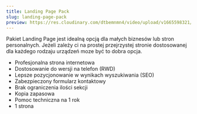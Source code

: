 ```yaml
---
title: Landing Page Pack
slug: landing-page-pack
preview: https://res.cloudinary.com/dtbemnmn4/video/upload/v1665598321/bmw_vtlgxg.webm
---
```


Pakiet Landing Page jest idealną opcją dla małych biznesów lub stron personalnych. Jeżeli zależy ci na prostej przejrzystej stronie dostosowanej dla każdego rodzaju urządzeń moze być to dobra opcja.

- Profesjonalna strona internetowa
- Dostosowanie do wersji na telefon (RWD)
- Lepsze pozycjonowanie w wynikach wyszukiwania (SEO)
- Zabezpieczony formularz kontaktowy
- Brak ograniczenia ilości sekcji
- Kopia zapasowa
- Pomoc techniczna na 1 rok
- 1 strona
